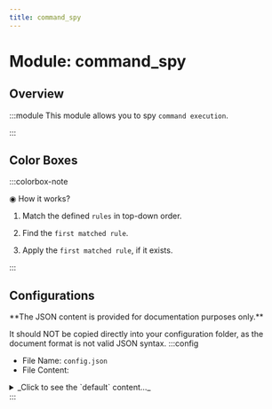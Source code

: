 ```yaml
---
title: command_spy
---
```



# Module: command_spy

## Overview
:::module
  This module allows you to spy `command execution`.


:::
## Color Boxes

:::colorbox-note

  ◉ How it works?
  
  1. Match the defined `rules` in top-down order.
  
  2. Find the `first matched rule`.
  
  3. Apply the `first matched rule`, if it exists.


:::

## Configurations
<Admonition type="warning" icon="" title="">
**The JSON content is provided for documentation purposes only.**

It should NOT be copied directly into your configuration folder, as the document format is not valid JSON syntax.
</Admonition>
:::config
- File Name: `config.json`
- File Content: 
<details>

<summary>_Click to see the `default` content..._</summary>

```json showLineNumbers title="config/fuji/modules/command_spy/config.json"
{
  "rules": [
    {
      "enable": true,
      "document": "Match the `/login ...` command, and ignore it.",
      "matcher": {
        "command_string_regex": "login .+",
        "accept_silent_command": false,
        "accept_player_command_source": true,
        "accept_server_command_source": false
      },
      "if_matched": {
        "log_to_console": false,
        "notify_players_with_level_permission": 5
      }
    },
    {
      "enable": true,
      "document": "Match all commands, and log it.",
      "matcher": {
        "command_string_regex": ".+",
        "accept_silent_command": false,
        "accept_player_command_source": true,
        "accept_server_command_source": false
      },
      "if_matched": {
        "log_to_console": true,
        "notify_players_with_level_permission": 5
      }
    }
  ]
}
```
</details>
:::
